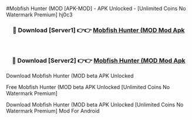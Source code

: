 #Mobfish Hunter (MOD [APK-MOD] - APK Unlocked - [Unlimited Coins No Watermark Premium] hj0c3



<div align="center">

<h3>🔴 Download [Server1] 👉👉 <a href="https://momento.my/?title=Mobfish_Hunter_(MOD">Mobfish Hunter (MOD Mod Apk</a></h3><br>

<h3>🔴 Download [Server2] 👉👉 <a href="https://momento.my/?title=Mobfish_Hunter_(MOD">Mobfish Hunter (MOD Mod Apk</a></h3>
</div>



Download Mobfish Hunter (MOD beta APK Unlocked

Free Mobfish Hunter (MOD beta APK Unlocked [Unlimited Coins No Watermark Premium]

Download Mobfish Hunter (MOD beta APK Unlocked [Unlimited Coins No Watermark Premium] Mod For Android
